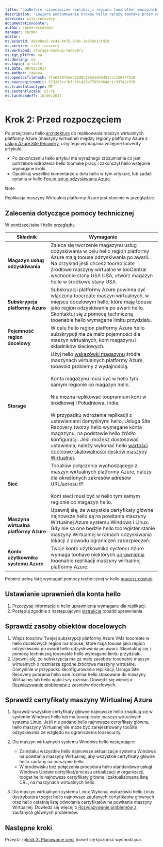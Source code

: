 ```yaml
---
title: "aaaBefore rozpoczęciem replikacji regionu tooanother maszynach wirtualnych platformy Azure | Dokumentacja firmy Microsoft"
description: "Zawiera podsumowanie kroków hello należy tootake przed replikowanie maszyn wirtualnych platformy Azure między regiony platformy Azure przy użyciu usługi Azure Site Recovery hello"
services: site-recovery
documentationcenter: 
author: rayne-wiselman
manager: carmon
editor: 
ms.assetid: dab98aa5-9c41-4475-b7dc-2e07ab1cfd18
ms.service: site-recovery
ms.workload: storage-backup-recovery
ms.tgt_pltfrm: na
ms.devlang: na
ms.topic: article
ms.date: 08/01/2017
ms.author: raynew
ms.openlocfilehash: 7fa633075eeb52d0c184a1dd8d53ccc15644f518
ms.sourcegitcommit: 523283cc1b3c37c428e77850964dc1c33742c5f0
ms.translationtype: MT
ms.contentlocale: pl-PL
ms.lasthandoff: 10/06/2017
---
```

# <a name="step-2-before-you-start"></a>Krok 2: Przed rozpoczęciem

Po przejrzeniu hello [architektura](azure-to-azure-walkthrough-architecture.md) do replikowania maszyn wirtualnych platformy Azure (maszyny wirtualne) między regiony platformy Azure z [usługi Azure Site Recovery](site-recovery-overview.md), użyj tego wymagania wstępne tooverify artykułu. 

- Po zakończeniu hello artykuł ma wyraźnego zrozumienia co jest potrzebne wdrożenia hello toomake pracy i zakończył hello wstępnie wymagane kroki.
- Opublikuj wszelkie komentarze u dołu hello w tym artykule, lub zadać pytania w hello [Forum usług odzyskiwania Azure](https://social.msdn.microsoft.com/forums/azure/home?forum=hypervrecovmgr).

>[!NOTE]
>
> Replikacja maszyny Wirtualnej platformy Azure jest obecnie w przeglądzie.



## <a name="support-recommendations"></a>Zalecenia dotyczące pomocy technicznej

W poniższej tabeli hello przeglądu.

**Składnik** | **Wymaganie**
--- | ---
**Magazyn usług odzyskiwania** | Zaleca się tworzenie magazynu usług odzyskiwania w celu hello region platformy Azure mają toouse odzyskiwania po awarii. Na przykład jeśli chcesz tooreplicate źródłowe maszyny wirtualne w tooCentral wschodnie stany USA USA, utwórz magazyn hello w środkowe stany USA.
**Subskrypcja platformy Azure** | Subskrypcji platformy Azure powinna być włączona toocreate maszyn wirtualnych, w miejscu docelowym hello, które mają toouse jako region odzyskiwania po awarii hello. Skontaktuj się z pomocą techniczną tooenable hello wymagane limitu przydziału.
**Pojemność region docelowy** | W celu hello region platformy Azure hello subskrypcji ma za mało pojemności dla maszyn wirtualnych, kont magazynu i składników sieciowych.
**Storage** | Użyj hello [wskazówki magazynu](../storage/common/storage-scalability-targets.md#scalability-targets-for-virtual-machine-disks) źródła maszynach wirtualnych platformy Azure, tooavoid problemy z wydajnością.<br/><br/> Konta magazynu musi być w hello tym samym regionie co magazyn hello.<br/><br/> Nie można replikować toopremium kont w środkowej i Południowa, Indie.<br/><br/> W przypadku wdrożenia replikacji z ustawieniami domyślnymi hello, Usługa Site Recovery tworzy hello wymagane konta magazynu, na podstawie hello źródło konfiguracji. Jeśli możesz dostosować ustawienia, należy wykonać hello [wartości docelowe skalowalności dysków maszyny Wirtualnej](../storage/common/storage-scalability-targets.md#scalability-targets-for-virtual-machine-disks).
**Sieć** | Tooallow połączenia wychodzącego z maszyn wirtualnych platformy Azure, należy dla określonych zakresów adresów URL/adresu IP.<br/><br/> Kont sieci musi być w hello tym samym regionie co magazyn hello. 
**Maszyna wirtualna platformy Azure** | Upewnij się, że wszystkie certyfikaty główne najnowsze hello są na powitania maszyny Wirtualnej Azure systemu Windows i Linux. Gdy nie są one będzie hello tooregister stanie maszyny Wirtualnej w ramach odzyskiwania lokacji z powodu ograniczeń zabezpieczeń.
**Konto użytkownika systemu Azure** | Twoje konto użytkownika systemu Azure wymaga toohave niektórych [uprawnienia](site-recovery-role-based-linked-access-control.md#permissions-required-to-enable-replication-for-new-virtual-machines) tooenable replikacji maszyny wirtualnej platformy Azure.

Pobierz pełną listę wymagań pomocy technicznej w hello [macierz obsługi](site-recovery-support-matrix-azure-to-azure.md)


## <a name="set-permissions-on-hello-account"></a>Ustawianie uprawnień dla konta hello

1. Przeczytaj informacje o hello [uprawnienia](site-recovery-role-based-linked-access-control.md) wymagane dla replikacji.
2. Postępuj zgodnie z następującymi [instrukcje](../active-directory/role-based-access-control-configure.md#add-access) tooadd uprawnienia.


## <a name="verify-target-resources"></a>Sprawdź zasoby obiektów docelowych

1. Włącz tooallow Twojej subskrypcji platformy Azure VMs toocreate w hello docelowych region ma toouse, które mają toouse jako region odzyskiwania po awarii hello odzyskiwania po awarii. Skontaktuj się z pomocą techniczną tooenable hello wymagane limitu przydziału.
2. Upewnij się, że subskrypcja ma za mało zasobów tooenable maszyn wirtualnych o rozmiarze zgodne źródłowe maszyny wirtualne. Domyślnie w przypadku skonfigurowania replikacji, Usługa Site Recovery pobrania hello sam rozmiar hello stosowane do maszyny Wirtualnej lub hello najbliższy rozmiar. Dowiedz się więcej o [Rozwiązywanie problemów z](site-recovery-azure-to-azure-troubleshoot-errors.md#azure-resource-quota-issues-error-code-150097) zasobów docelowych.

## <a name="verify-azure-vm-certificates"></a>Sprawdź certyfikaty maszyny Wirtualnej Azure

1. Sprawdź wszystkie certyfikaty główne najnowsze hello znajdują się w systemie Windows hello lub ma tooreplicate maszyn wirtualnych systemu Linux. Jeśli nie podano hello najnowsze certyfikaty główne, hello maszyny Wirtualnej nie może być zarejestrowany tooSite odzyskiwania ze względu na ograniczenia toosecurity.
2. Dla maszyn wirtualnych systemu Windows hello następujące:

    - Zainstaluj wszystkie hello najnowsze aktualizacje systemu Windows na powitania maszyny Wirtualnej, aby wszystkie certyfikaty główne hello zaufany na maszynie hello.
    - W środowisku bez połączenia procedura hello standardowe usługi Windows Update certyfikat/procesu aktualizacji w organizacji, tooget hello najnowsze certyfikaty główne i zaktualizowaną listę CRL, na maszynach wirtualnych hello.
3. Dla maszyn wirtualnych systemu Linux Wykonaj wskazówki hello Linux dystrybutora tooget hello najnowsze zaufanych certyfikatów głównych oraz hello ostatnią listę odwołania certyfikatów na powitania maszyny Wirtualnej. Dowiedz się więcej o [Rozwiązywanie problemów z](site-recovery-azure-to-azure-troubleshoot-errors.md#trusted-root-certificates-error-code-151066) zaufanych głównych problemów.


## <a name="next-steps"></a>Następne kroki

Przejdź za[krok 3: Planowanie sieci](azure-to-azure-walkthrough-network.md) tooset się łączność wychodząca.
